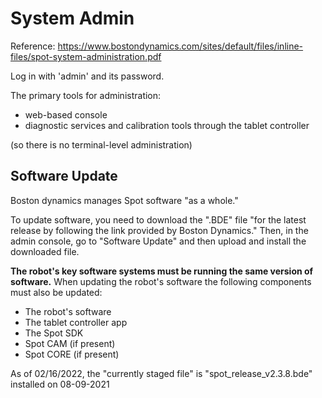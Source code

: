 # System Admin

Reference: https://www.bostondynamics.com/sites/default/files/inline-files/spot-system-administration.pdf

Log in with 'admin' and its password.

The primary tools for administration:
- web-based console
- diagnostic services and calibration tools through the tablet controller

(so there is no terminal-level administration)



## Software Update

Boston dynamics manages Spot software "as a whole."

To update software, you need to download the ".BDE" file "for the latest release by following the link provided by Boston
Dynamics." Then, in the admin console, go to "Software Update" and then upload and install the downloaded file.

**The robot's key software systems must be running the same version of software.** When updating
the robot's software the following components must also be updated:
* The robot's software
* The tablet controller app
* The Spot SDK
* Spot CAM (if present)
* Spot CORE (if present)


As of 02/16/2022, the "currently staged file" is "spot_release_v2.3.8.bde" installed on 08-09-2021
